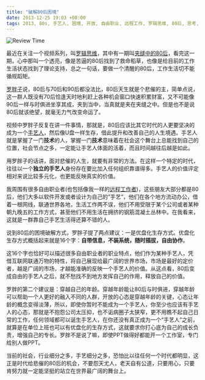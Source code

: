 ```yaml
---
title: "破解80后困境"
date: 2013-12-25 19:03 +08:00
tags: 2013, 80s, 手艺人, 困境, 开放, 自由职业, 远程工作, 罗辑思维, 80后, 思考, MD, MD18
---
```


![Review Time](post/kunjing.jpg)

最近在关注一个视频系列，叫[罗辑思维](http://www.youku.com/show_page/id_zc40101545bdc11e2b356.html)，其中有一期叫[夹缝中的80后](http://v.youku.com/v_show/id_XNTA2NDQ4MzIw.html)，看完这一期，心中那叫一个透亮，像是苦逼的80后找到了救命稻草，也像是给目前的工作生活状态找到了理论支持，总之一句话，要做一个清醒的80后，工作生活切不能循规蹈矩。

[罗胖子](http://weibo.com/lzy1973)说，80后与70后和90后都没法比，80后天生就是个悲催的主，简单点说，这一群人既没有70后恰逢天时地利赶上各种机会窗口快速积累财富，又不可能像90后一样与时俱进坐享其成，夹到当中，当真就是夹在夹缝之中。但是也不是说80后就该绝望，就毫无力气改变命运了。

视频中罗胖子反复在讲一件事情，那就是，80后应该比其它时代的人更要坚决的成为一个[手艺人](http://www.baike.com/wiki/%E6%89%8B%E8%89%BA%E4%BA%BA)，然后像U盘一样生存，借此提升和改善自己的人生境遇。手艺人就是掌握了一门**技术**的人，掌握一门**技术**意味着在社会这个舞台上总能找到自己的位置，社会节点之多，一定能让手艺人体面的活着，而且时间越往后越是如此。

用罗胖子的话讲，面对悲催的人生，就要有非常的方法。在这样一个特定的时代，往往以一个**独立的手艺人**身份存在要比加入任何组织靠谱得多。手艺人的价值评定相对来说比较多元化，也更能反映真实的价值。

我周围有很多自由职业者(也包括像我一样的[远程工作者](http://wangyaodi.com/2013/04/29/freelancer.html))，这些朋友大部分都是80后，他们大多以软件开发或者设计为自己的“手艺“，他们在各个地方流动办公，借着一根网线，联通世界各地，生活工作两不误，他们不用受限于某个公司或者某种朝九晚五的工作方式，甚至他们不用生活在拥挤的钢筋混凝土丛林中。在我看来，这就是一群靠自己手艺生活得还算不错的人。

说到80后的困境破解方式，罗胖子提了两点建议：一是优盘化生存方式。优盘化生存方式概括起来就是16个字：**自带信息，不装系统，随时插拔，自由协作**。

这16个字也恰好可以描述很多自由职业者的职业特点，他们作为某种手艺人，凭借互联网联通万物的特性，将自己展现给最广阔的世界市场，市场是最好的定价者，越是广阔的市场，才越能准确的反映一个手艺人的价值。从这点看，80后变成自由的手艺人之后，就不愁找不到地方发挥自己的作用，释放自己的价值。

罗胖的第二个建议是：穿越自己的年龄。穿越年龄能让80后与时俱进，穿越年龄可以帮助一个人更好的融入不同的人群，开放的心态是穿越年龄的关键，心态让年龄的概念变得淡薄，所以，即使你暂时不能成为一个手艺人，你至少也应该有手艺人的心态，那就是不抱怨公司太压抑，也不诟病圈子太狭窄，更不用瞧不起自己日常的工作，任何领域都可以诞生手艺人，在你还没有真正成为一个“手艺人”之前，就算是在单位上班也可以有优盘化的生存方式，这就要求你打心底为自己的成长负责，增强自己的专长。罗胖不是说了嘛，即使PPT做得好都能开一个工作室，专门给别人做PPT。

当前的社会，行业细分之多，手艺细分之多，恐怕比以往任何一个时代都明显，这正是时代给悲催的80后的机会，不要怨天尤人，老天自有公道，只要用心，只要肯努力就一定能坚挺的站立在世界最广阔的舞台上。

